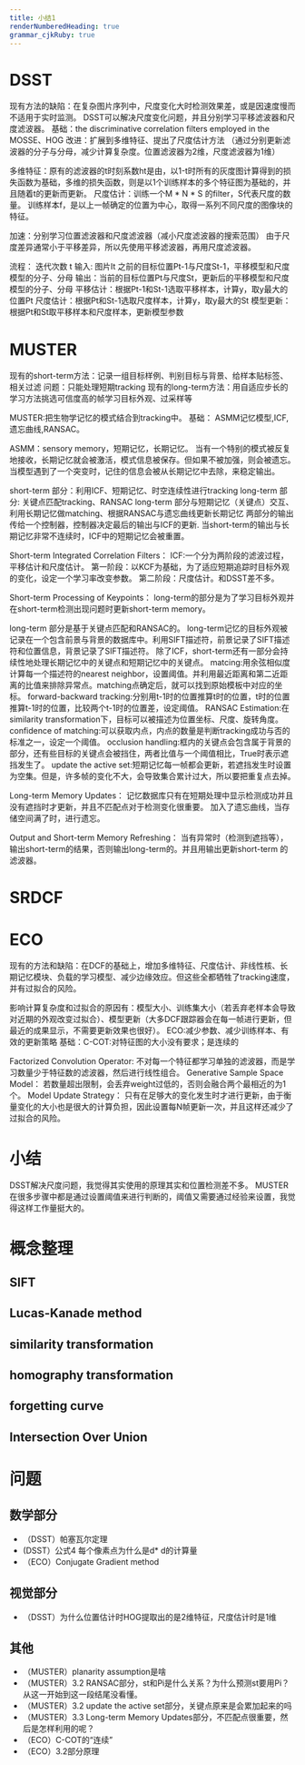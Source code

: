 ```yaml
---
title: 小结1
renderNumberedHeading: true
grammar_cjkRuby: true
---
```


# DSST

现有方法的缺陷：在复杂图片序列中，尺度变化大时检测效果差，或是因速度慢而不适用于实时监测。
DSST可以解决尺度变化问题，并且分别学习平移滤波器和尺度滤波器。
基础：the discriminative correlation filters employed in the MOSSE、HOG
改进：扩展到多维特征、提出了尺度估计方法
           （通过分别更新滤波器的分子与分母，减少计算复杂度。位置滤波器为2维，尺度滤波器为1维）
		   

多维特征：原有的滤波器的t时刻系数ht是由，以1-t时所有的灰度图计算得到的损失函数为基础，多维的损失函数，则是以1个训练样本的多个特征图为基础的，并且随着t的更新而更新。
尺度估计：训练一个M * N * S 的filter，S代表尺度的数量。
                  训练样本f，是以上一帧确定的位置为中心，取得一系列不同尺度的图像块的特征。

加速：分别学习位置滤波器和尺度滤波器（减小尺度滤波器的搜索范围）
           由于尺度差异通常小于平移差异，所以先使用平移滤波器，再用尺度滤波器。

流程：
迭代次数 t
输入: 图片It  之前的目标位置Pt-1与尺度St-1，平移模型和尺度模型的分子、分母
输出：当前的目标位置Pt与尺度St，更新后的平移模型和尺度模型的分子、分母
平移估计：根据Pt-1和St-1选取平移样本，计算y，取y最大的位置Pt
尺度估计：根据Pt和St-1选取尺度样本，计算y，取y最大的St
模型更新：根据Pt和St取平移样本和尺度样本，更新模型参数

# MUSTER
现有的short-term方法：记录一组目标样例、判别目标与背景、给样本贴标签、相关过滤
问题：只能处理短期tracking
现有的long-term方法：用自适应步长的学习方法挑选可信度高的帧学习目标外观、过采样等

MUSTER:把生物学记忆的模式结合到tracking中。
基础： ASMM记忆模型,ICF,遗忘曲线,RANSAC。

ASMM：sensory memory，短期记忆，长期记忆。
              当有一个特别的模式被反复地接收，长期记忆就会被激活，模式信息被保存。但如果不被加强，则会被遗忘。
               当模型遇到了一个突变时，记住的信息会被从长期记忆中去除，来稳定输出。

short-term 部分：利用ICF、短期记忆、时空连续性进行tracking
long-term 部分: 关键点匹配tracking、RANSAC
long-term 部分与短期记忆（关键点）交互、利用长期记忆做matching、根据RANSAC与遗忘曲线更新长期记忆
两部分的输出传给一个控制器，控制器决定最后的输出与ICF的更新.
当short-term的输出与长期记忆非常不连续时，ICF中的短期记忆会被重置。

 Short-term Integrated Correlation Filters：
ICF:一个分为两阶段的滤波过程，平移估计和尺度估计。
第一阶段：以KCF为基础，为了适应短期追踪时目标外观的变化，设定一个学习率改变参数。
第二阶段：尺度估计。和DSST差不多。

Short-term Processing of Keypoints：
long-term的部分是为了学习目标外观并在short-term检测出现问题时更新short-term memory。

long-term 部分是基于关键点匹配和RANSAC的。
long-term记忆的目标外观被记录在一个包含前景与背景的数据库中。利用SIFT描述符，前景记录了SIFT描述符和位置信息，背景记录了SIFT描述符。
除了ICF，short-term还有一部分会持续性地处理长期记忆中的关键点和短期记忆中的关键点。
matcing:用余弦相似度计算每一个描述符的nearest neighbor，设置阈值。并利用最近距离和第二近距离的比值来排除异常点。matching点确定后，就可以找到原始模板中对应的坐标。
forward-backward tracking:分别用t-1时的位置推算t时的位置，t时的位置推算t-1时的位置，比较两个t-1时的位置差，设定阈值。
RANSAC Estimation:在similarity transformation下，目标可以被描述为位置坐标、尺度、旋转角度。
confidence of matching:可以获取内点，内点的数量是判断tracking成功与否的标准之一，设定一个阈值。
occlusion handling:框内的关键点会包含属于背景的部分，还有些目标的关键点会被挡住，两者比值与一个阈值相比，True时表示遮挡发生了。
update the active set:短期记忆每一帧都会更新，若遮挡发生时设置为空集。但是，许多帧的变化不大，会导致集合累计过大，所以要把重复点去掉。

Long-term Memory Updates：
记忆数据库只有在短期处理中显示检测成功并且没有遮挡时才更新，并且不匹配点对于检测变化很重要。
加入了遗忘曲线，当存储空间满了时，进行遗忘。

 Output and Short-term Memory Refreshing：
 当有异常时（检测到遮挡等），输出short-term的结果，否则输出long-term的。并且用输出更新short-term 的滤波器。
 
 # SRDCF
 
 
 # ECO
 
 现有的方法和缺陷：在DCF的基础上，增加多维特征、尺度估计、非线性核、长期记忆模块、负载的学习模型、减少边缘效应。但这些全都牺牲了tracking速度，并有过拟合的风险。
 
影响计算复杂度和过拟合的原因有：模型大小、训练集大小（若丢弃老样本会导致对近期的外观改变过拟合）、模型更新（大多DCF跟踪器会在每一帧进行更新，但最近的成果显示，不需要更新效果也很好）。
 ECO:减少参数、减少训练样本、有效的更新策略
 基础：C-COT:对特征图的大小没有要求；是连续的
 
  Factorized Convolution Operator:
  不对每一个特征都学习单独的滤波器，而是学习数量少于特征数的滤波器，然后进行线性组合。
  Generative Sample Space Model：
  若数量超出限制，会丢弃weight过低的，否则会融合两个最相近的为1个。
  Model Update Strategy：
  只有在足够大的变化发生时才进行更新，由于衡量变化的大小也是很大的计算负担，因此设置每N帧更新一次，并且这样还减少了过拟合的风险。
  
  

# 小结
DSST解决尺度问题，我觉得其实使用的原理其实和位置检测差不多。
MUSTER在很多步骤中都是通过设置阈值来进行判断的，阈值又需要通过经验来设置，我觉得这样工作量挺大的。


# 概念整理
## SIFT
## Lucas-Kanade method
## similarity transformation
## homography transformation
## forgetting curve
## Intersection Over Union


# 问题
## 数学部分
* （DSST）帕塞瓦尔定理
* (DSST）公式4 每个像素点为什么是d* d的计算量
* （ECO）Conjugate Gradient method
## 视觉部分
* （DSST）为什么位置估计时HOG提取出的是2维特征，尺度估计时是1维
 ## 其他
 * （MUSTER）planarity assumption是啥
 *  （MUSTER）3.2 RANSAC部分，st和Pi是什么关系？为什么预测st要用Pi？从这一开始到这一段结尾没看懂。
 *  （MUSTER）3.2 update the active set部分，关键点原来是会累加起来的吗
 *  （MUSTER）3.3 Long-term Memory Updates部分，不匹配点很重要，然后是怎样利用的呢？
 *  （ECO）C-COT的“连续”
 *  （ECO）3.2部分原理